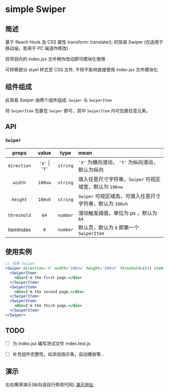 # simple Swiper

## 简述

基于 Reach Hook 及 CSS 属性 transform: translate(); 的简易 Swiper (仅适用于移动端，若用于 PC 端请作修改)

将项目内的 index.jsx 文件稍作改动即可模块化使用

可转移部分 styel 样式至 CSS 文件, 不转不影响直接使用 index.jsx 文件模块化

## 组件组成

此简易 Swiper 由两个组件组成: `Swiper` 与 `SwiperItem`

将 `SwiperItem` 包裹在 `Swiper` 即可，其中 `SwiperItem` 内可包裹任意元素。

## API

### `Swiper`

|    props    |     value      |   type   | mean                                                      |
| :---------: | :------------: | :------: | :-------------------------------------------------------- |
| `direction` | `'X'` \| `'Y'` | `string` | `'X'` 为横向滑动， `'Y'` 为纵向滑动，默认为纵向           |
|   `width`   |    `100vw`     | `string` | 填入任意尺寸字符串，`Swiper` 可视区域宽，默认为 `100vw`   |
|  `height`   |    `100vh`     | `string` | `Swiper` 可视区域高，可填入任意尺寸字符串，默认为 `100vh` |
| `threshold` |      `64`      | `number` | 滑动触发阈值，单位为 px ，默认为 `64`                     |
|  itemIndex  |      `0`       | `number` | 默认页，默认为 `0` 即第一个 `SwiperItem`                  |

## 使用实例

```jsx
// 简易 Swiper
<Swiper direction='X' width='100vw' height='100vh' threshold={64} itemIndex={0}>
  <SwiperItem>
    <div>I'm the first page.</div>
  </SwiperItem>
  <SwiperItem>
    <div>I'm the second page.</div>
  </SwiperItem>
  <SwiperItem>
    <div>I'm the third page.</div>
  </SwiperItem>
</Swiper>
```

## TODO

- [ ] 为 index.jsx 编写测试文件 index.test.js

- [ ] 补充组件完整性，如添加指示条，自动播放等...

## 演示

左右横滑演示(纵向请自行修改代码)
[演示地址](https://chickenandfish.github.io/simple-Swiper/)
